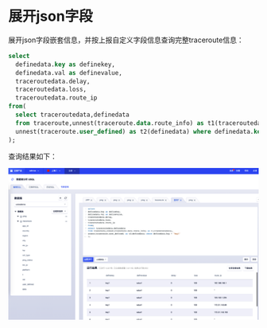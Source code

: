 # 展开json字段

展开json字段嵌套信息，并按上报自定义字段信息查询完整traceroute信息： 

```sql
select
  definedata.key as definekey,
  definedata.val as definevalue,
  traceroutedata.delay,
  traceroutedata.loss,
  traceroutedata.route_ip
from(
  select traceroutedata,definedata
  from traceroute,unnest(traceroute.data.route_info) as t1(traceroutedata),
  unnest(traceroute.user_defined) as t2(definedata) where definedata.key = 'key1'
);
```



查询结果如下： 

![](/images/operation_13.png)